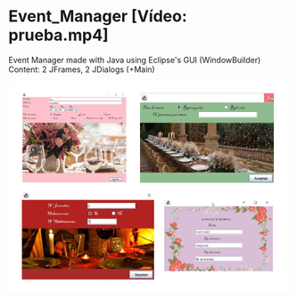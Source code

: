 # Event_Manager [Vídeo: prueba.mp4]
Event Manager made with Java using Eclipse's GUI (WindowBuilder)
Content: 2 JFrames, 2 JDialogs (+Main)

![Image text](https://github.com/zgb15/Event_Manager/blob/master/src/img/eventmd.png)
